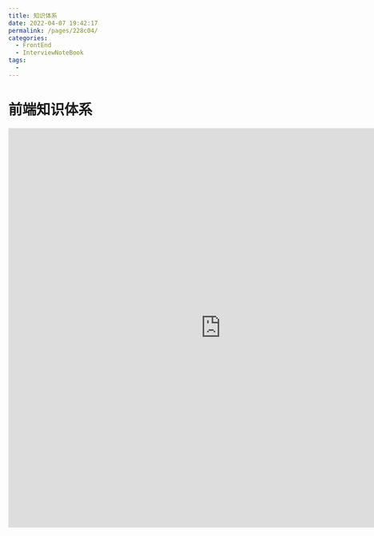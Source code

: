 ```yaml
---
title: 知识体系
date: 2022-04-07 19:42:17
permalink: /pages/228c04/
categories:
  - FrontEnd
  - InterviewNoteBook
tags:
  - 
---
```


# 前端知识体系

<iframe id="embed_dom" name="embed_dom" frameborder="0" style="display:block;width:850px; height:800px;" src="https://www.processon.com/embed/624e988a63768946f2728ebf"></iframe>
